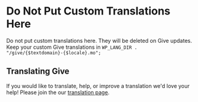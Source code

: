  # Do Not Put Custom Translations Here
  
 Do not put custom translations here. They will be deleted on Give updates. Keep your custom Give translations in `WP_LANG_DIR . "/give/{$textdomain}-{$locale}.mo";`
  
  ## Translating Give
  
  If you would like to translate, help, or improve a translation we'd love your help! Please join the our [translation page](https://translate.wordpress.org/projects/wp-plugins/give).

